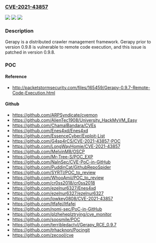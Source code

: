 ### [CVE-2021-43857](https://cve.mitre.org/cgi-bin/cvename.cgi?name=CVE-2021-43857)
![](https://img.shields.io/static/v1?label=Product&message=Gerapy&color=blue)
![](https://img.shields.io/static/v1?label=Version&message=%3C%200.9.8%20&color=brightgreen)
![](https://img.shields.io/static/v1?label=Vulnerability&message=CWE-78%3A%20Improper%20Neutralization%20of%20Special%20Elements%20used%20in%20an%20OS%20Command%20('OS%20Command%20Injection')&color=brightgreen)

### Description

Gerapy is a distributed crawler management framework. Gerapy prior to version 0.9.8 is vulnerable to remote code execution, and this issue is patched in version 0.9.8.

### POC

#### Reference
- http://packetstormsecurity.com/files/165459/Gerapy-0.9.7-Remote-Code-Execution.html

#### Github
- https://github.com/ARPSyndicate/cvemon
- https://github.com/AlienTec1908/University_HackMyVM_Easy
- https://github.com/ChamalBandara/CVEs
- https://github.com/Enes4xd/Enes4xd
- https://github.com/EssenceCyber/Exploit-List
- https://github.com/G4sp4rCS/CVE-2021-43857-POC
- https://github.com/LongWayHomie/CVE-2021-43857
- https://github.com/MelvinM8/OSCP
- https://github.com/Mr-Tree-S/POC_EXP
- https://github.com/NaInSec/CVE-PoC-in-GitHub
- https://github.com/PuddinCat/GithubRepoSpider
- https://github.com/SYRTI/POC_to_review
- https://github.com/WhooAmii/POC_to_review
- https://github.com/cr0ss2018/cr0ss2018
- https://github.com/ezelnur6327/Enes4xd
- https://github.com/ezelnur6327/ezelnur6327
- https://github.com/lowkey0808/CVE-2021-43857
- https://github.com/ltfafei/ltfafei
- https://github.com/nomi-sec/PoC-in-GitHub
- https://github.com/plzheheplztrying/cve_monitor
- https://github.com/soosmile/POC
- https://github.com/terribledactyl/Gerapy_RCE_0.9.7
- https://github.com/trhacknon/Pocingit
- https://github.com/zecool/cve

